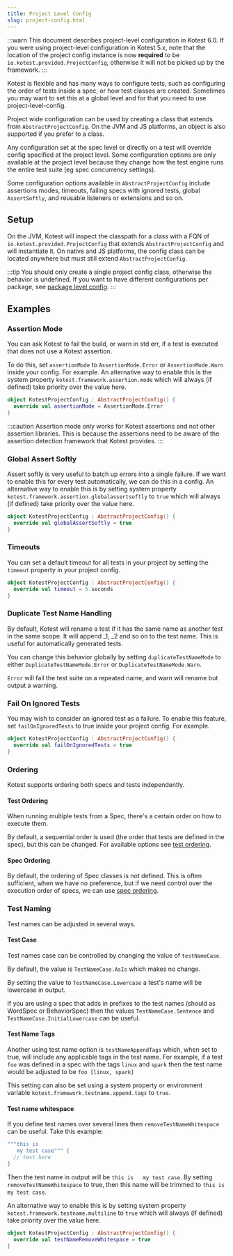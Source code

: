 ```yaml
---
title: Project Level Config
slug: project-config.html
---
```


:::warn
This document describes project-level configuration in Kotest 6.0.
If you were using project-level configuration in Kotest 5.x, note that the location of the project config instance
is now **required** to be `io.kotest.provided.ProjectConfig`, otherwise it will not be picked up by the framework.
:::

Kotest is flexible and has many ways to configure tests, such as configuring the order of tests inside a spec, or how
test classes are created. Sometimes you may want to set this at a global level and for that you need to use
project-level-config.

Project wide configuration can be used by creating a class that extends from `AbstractProjectConfig`.
On the JVM and JS platforms, an object is also supported if you prefer to a class.

Any configuration set at the spec level or directly on a test will override config specified at the project level. Some
configuration options are only available at the project level because they change how the test engine runs the entire
test suite (eg spec concurrency settings).

Some configuration options available in `AbstractProjectConfig` include assertions modes, timeouts, failing specs with
ignored tests, global `AssertSoftly`, and reusable listeners or extensions and so on.

## Setup

On the JVM, Kotest will inspect the classpath for a class with a FQN of `io.kotest.provided.ProjectConfig` that extends
`AbstractProjectConfig` and will instantiate it. On native and JS platforms, the config class can be located anywhere but
must still extend `AbstractProjectConfig`.

:::tip
You should only create a single project config class, otherwise the behavior is undefined.
If you want to have different configurations per package, see [package level config](./package_level_config.md).
:::

## Examples

### Assertion Mode

You can ask Kotest to fail the build, or warn in std err, if a test is executed that does not use a Kotest assertion.

To do this, set `assertionMode` to `AssertionMode.Error` or `AssertionMode.Warn` inside your config. For example.
An alternative way to enable this is the system property `kotest.framework.assertion.mode` which will always (if
defined) take priority over the value here.

```kotlin
object KotestProjectConfig : AbstractProjectConfig() {
  override val assertionMode = AssertionMode.Error
}
```

:::caution
Assertion mode only works for Kotest assertions and not other assertion libraries. This is because the assertions need
to be aware of the assertion detection framework that Kotest provides.
:::

### Global Assert Softly

Assert softly is very useful to batch up errors into a single failure. If we want to enable this for every test
automatically, we can do this in a config.
An alternative way to enable this is by setting system property `kotest.framework.assertion.globalassertsoftly` to
`true` which will always (if defined) take priority over the value here.

```kotlin
object KotestProjectConfig : AbstractProjectConfig() {
  override val globalAssertSoftly = true
}
```

### Timeouts

You can set a default timeout for all tests in your project by setting the `timeout` property in your project config.

```kotlin
object KotestProjectConfig : AbstractProjectConfig() {
  override val timeout = 5.seconds
}
```


### Duplicate Test Name Handling

By default, Kotest will rename a test if it has the same name as another test in the same scope. It will append _1, _2
and so on to the test name. This is useful for automatically generated tests.

You can change this behavior globally by setting `duplicateTestNameMode` to either `DuplicateTestNameMode.Error` or
`DuplicateTestNameMode.Warn`.

`Error` will fail the test suite on a repeated name, and warn will rename but output a warning.

### Fail On Ignored Tests

You may wish to consider an ignored test as a failure.
To enable this feature, set `failOnIgnoredTests` to true inside your project config. For example.

```kotlin
object KotestProjectConfig : AbstractProjectConfig() {
  override val failOnIgnoredTests = true
}
```

### Ordering

Kotest supports ordering both specs and tests independently.

#### Test Ordering

When running multiple tests from a Spec, there's a certain order on how to execute them.

By default, a sequential order is used (the order that tests are defined in the spec), but this can be changed. For
available options see [test ordering](test_ordering.md).

#### Spec Ordering

By default, the ordering of Spec classes is not defined. This is often sufficient, when we have no preference, but if we
need control over the execution order of specs, we can use [spec ordering](spec_ordering.md).

### Test Naming

Test names can be adjusted in several ways.

#### Test Case

Test names case can be controlled by changing the value of `testNameCase`.

By default, the value is `TestNameCase.AsIs` which makes no change.

By setting the value to `TestNameCase.Lowercase` a test's name will be lowercase in output.

If you are using a spec that adds in prefixes to the test names (should as WordSpec or BehaviorSpec) then the
values `TestNameCase.Sentence` and `TestNameCase.InitialLowercase` can be useful.

#### Test Name Tags

Another using test name option is `testNameAppendTags` which, when set to true, will include any applicable tags in the
test name.
For example, if a test `foo` was defined in a spec with the tags `linux` and `spark` then the test name would be
adjusted
to be `foo [linux, spark]`

This setting can also be set using a system property or environment variable `kotest.framework.testname.append.tags` to
`true`.

#### Test name whitespace

If you define test names over several lines then `removeTestNameWhitespace` can be useful. Take this example:

```kotlin
"""this is
   my test case""" {
  // test here
}
```

Then the test name in output will be `this is   my test case`. By setting `removeTestNameWhitespace` to true,
then this name will be trimmed to `this is my test case`.

An alternative way to enable this is by setting system property `kotest.framework.testname.multiline` to `true` which
will always (if defined) take priority over the value here.

```kotlin
object KotestProjectConfig : AbstractProjectConfig() {
  override val testNameRemoveWhitespace = true
}
```

